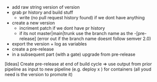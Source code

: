 * add raw string version of version
* grab pr history and build stuff
  * write (no pull request history found) if we dont have anything
* create a new version
  * incriment patch if we dont have pr history
  * if its not master|main|trunk use the branch name as the -[pre-release] (error out if the branch name doesnt follow semver 2.0)
* export the version + log as variables
* create a pre-release
* in a subsequent part (with a gate) upgrade from pre-release

[Ideas]
Create pre-release at end of build cycle => use output from prior pipeline as input to new pipeline (e.g. deploy x ) for containers (all youd need is the version to promote it)
